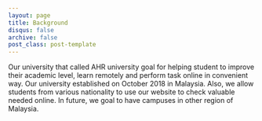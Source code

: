```yaml
---
layout: page
title: Background
disqus: false
archive: false
post_class: post-template
---
```


Our university that called AHR university goal for helping student to improve their academic level, learn remotely and perform task online in convenient way. Our university established on October 2018 in Malaysia. Also, we allow students from various nationality to use our website to check valuable needed online. In future, we goal to have campuses in other region of Malaysia.
 
